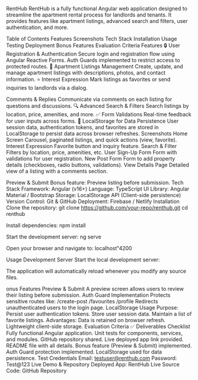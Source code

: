 RentHub
RentHub is a fully functional Angular web application designed to streamline the apartment rental process for landlords and tenants. It provides features like apartment listings, advanced search and filters, user authentication, and more.

Table of Contents
Features
Screenshots
Tech Stack
Installation
Usage
Testing
Deployment
Bonus Features
Evaluation Criteria
Features
🔒 User Registration & Authentication
Secure login and registration flow using Angular Reactive Forms.
Auth Guards implemented to restrict access to protected routes.
🏡 Apartment Listings Management
Create, update, and manage apartment listings with descriptions, photos, and contact information.
⭐ Interest Expression
Mark listings as favorites or send inquiries to landlords via a dialog.

Comments & Replies
Communicate via comments on each listing for questions and discussions.
🔍 Advanced Search & Filters
Search listings by location, price, amenities, and more.
✅ Form Validations
Real-time feedback for user inputs across forms.
💾 LocalStorage for Data Persistence
User session data, authentication tokens, and favorites are stored in LocalStorage to persist data across browser refreshes.
Screenshots
Home Screen
Carousel, paginated listings, and quick actions (view, favorite).
Interest Expression
Favorite button and inquiry feature.
Search & Filter
Filters by location, price, amenities, etc.
User Sign-Up Form
Form with validations for user registration.
New Post Form
Form to add property details (checkboxes, radio buttons, validations).
View Details Page
Detailed view of a listing with a comments section.

Preview & Submit
Bonus feature: Preview listing before submission.
Tech Stack
Framework: Angular (v16+)
Language: TypeScript
UI Library: Angular Material / Bootstrap
Storage: LocalStorage API (Client-side persistence)
Version Control: Git & GitHub
Deployment: Firebase / Netlify
Installation
Clone the repository:
git clone https://github.com/your-repo/renthub.git
cd renthub

Install dependencies:
npm install

Start the development server:
ng serve

Open your browser and navigate to: localhost"4200

Usage
Development Server
Start the local development server:

The application will automatically reload whenever you modify any source files.

onus Features
Preview & Submit
A preview screen allows users to review their listing before submission.
Auth Guard Implementation
Protects sensitive routes like:
/create-post
/favourites
/profile
Redirects unauthenticated users to the login page.
LocalStorage Usage
Purpose:
Persist user authentication tokens.
Store user session data.
Maintain a list of favorite listings.
Advantages:
Data is retained on browser refresh.
Lightweight client-side storage.
Evaluation Criteria
✅ Deliverables Checklist
Fully functional Angular application.
Unit tests for components, services, and modules.
GitHub repository shared.
Live deployed app link provided.
README file with all details.
Bonus feature (Preview & Submit) implemented.
Auth Guard protection implemented.
LocalStorage used for data persistence.
Test Credentials
Email: testuser@renthub.com
Password: Test@123
Live Demo & Repository
Deployed App: RentHub Live
Source Code: GitHub Repository
